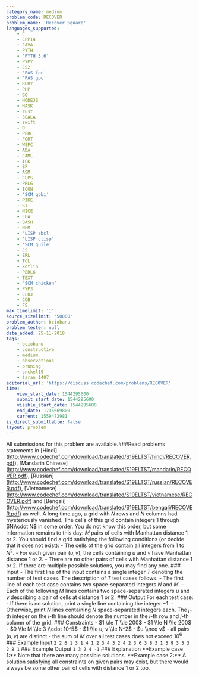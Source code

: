 ```yaml
---
category_name: medium
problem_code: RECOVER
problem_name: 'Recover Square'
languages_supported:
    - C
    - CPP14
    - JAVA
    - PYTH
    - 'PYTH 3.6'
    - PYPY
    - CS2
    - 'PAS fpc'
    - 'PAS gpc'
    - RUBY
    - PHP
    - GO
    - NODEJS
    - HASK
    - rust
    - SCALA
    - swift
    - D
    - PERL
    - FORT
    - WSPC
    - ADA
    - CAML
    - ICK
    - BF
    - ASM
    - CLPS
    - PRLG
    - ICON
    - 'SCM qobi'
    - PIKE
    - ST
    - NICE
    - LUA
    - BASH
    - NEM
    - 'LISP sbcl'
    - 'LISP clisp'
    - 'SCM guile'
    - JS
    - ERL
    - TCL
    - kotlin
    - PERL6
    - TEXT
    - 'SCM chicken'
    - PYP3
    - CLOJ
    - COB
    - FS
max_timelimit: '1'
source_sizelimit: '50000'
problem_author: bciobanu
problem_tester: null
date_added: 25-11-2018
tags:
    - bciobanu
    - constructive
    - medium
    - observations
    - pruning
    - snckel19
    - taran_1407
editorial_url: 'https://discuss.codechef.com/problems/RECOVER'
time:
    view_start_date: 1544295600
    submit_start_date: 1544295600
    visible_start_date: 1544295600
    end_date: 1735669800
    current: 1559472981
is_direct_submittable: false
layout: problem
---
```

All submissions for this problem are available.\###Read problems statements in \[Hindi\](http://www.codechef.com/download/translated/S19ELTST/hindi/RECOVER.pdf), \[Mandarin Chinese\](http://www.codechef.com/download/translated/S19ELTST/mandarin/RECOVER.pdf), \[Russian\](http://www.codechef.com/download/translated/S19ELTST/russian/RECOVER.pdf), \[Vietnamese\](http://www.codechef.com/download/translated/S19ELTST/vietnamese/RECOVER.pdf) and \[Bengali\](http://www.codechef.com/download/translated/S19ELTST/bengali/RECOVER.pdf) as well. A long time ago, a grid with $N$ rows and $N$ columns had mysteriously vanished. The cells of this grid contain integers $1$ through $N\\cdot N$ in some order. You do not know this order, but some information remains to this day: $M$ pairs of cells with Manhattan distance $1$ or $2$. You should find a grid satisfying the following conditions (or decide that it does not exist): - The cells of the grid contain all integers from $1$ to $N^2$. - For each given pair $(u, v)$, the cells containing $u$ and $v$ have Manhattan distance $1$ or $2$. - There are no other pairs of cells with Manhattan distance $1$ or $2$. If there are multiple possible solutions, you may find any one. ### Input - The first line of the input contains a single integer $T$ denoting the number of test cases. The description of $T$ test cases follows. - The first line of each test case contains two space-separated integers $N$ and $M$. - Each of the following $M$ lines contains two space-separated integers $u$ and $v$ describing a pair of cells at distance $1$ or $2$. ### Output For each test case: - If there is no solution, print a single line containing the integer $-1$. - Otherwise, print $N$ lines containing $N$ space-separated integers each. The $j$-th integer on the $i$-th line should denote the number in the $i$-th row and $j$-th column of the grid. ### Constraints - $1 \\le T \\le 200$ - $1 \\le N \\le 200$ - $0 \\le M \\le 3 \\cdot 10^5$ - $1 \\le u, v \\le N^2$ - $u \\neq v$ - all pairs $(u, v)$ are distinct - the sum of $M$ over all test cases does not exceed $10^6$ ### Example Input ``` 2 2 6 1 3 1 4 1 2 3 4 3 2 4 2 3 6 3 8 3 1 3 9 3 5 3 2 8 1 ``` ### Example Output ``` 1 3 2 4 -1 ``` ### Explanation \*\*Example case 1:\*\* Note that there are many possible solutions. \*\*Example case 2:\*\* A solution satisfying all constraints on given pairs may exist, but there would always be some other pair of cells with distance $1$ or $2$ too.
